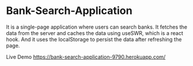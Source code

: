 # Bank-Search-Application
It is a single-page application where users can search banks. It fetches the data from the server and caches the data using useSWR, which is a react hook.
And it uses the localStorage to persist the data after refreshing the page.

Live Demo 
https://bank-search-application-9790.herokuapp.com/
